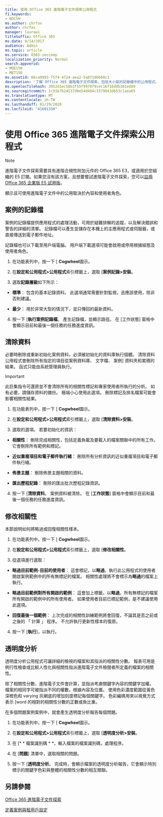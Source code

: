 ```yaml
---
title: 使用 Office 365 進階電子文件探索公用程式
f1.keywords:
- NOCSH
ms.author: chrfox
author: chrfox
manager: laurawi
titleSuffix: Office 365
ms.date: 9/14/2017
audience: Admin
ms.topic: article
ms.service: O365-seccomp
localization_priority: Normal
search.appverid:
- MOE150
- MET150
ms.assetid: 66ca9993-75f4-4724-aea2-5a0719b660c1
description: '了解 Office 365 進階電子文件探索，包括大小寫的記錄檔中的公用程式、 清除資料、 處理錯誤，修改相關性和透明度分析。  '
ms.openlocfilehash: 3952d1ec58b3f55f997079cec16f16ddb301ed89
ms.sourcegitcommit: 1c91b7b24537d0e54d484c3379043db53c1aea65
ms.translationtype: MT
ms.contentlocale: zh-TW
ms.lasthandoff: 01/29/2020
ms.locfileid: "41601330"
---
```

# <a name="use-office-365-advanced-ediscovery-utilities"></a>使用 Office 365 進階電子文件探索公用程式

> [!NOTE]
> 進階電子文件探索需要具有進階合規性附加元件的 Office 365 E3，或適用於您組織的 E5 訂閱。如果您沒有該方案，且想要嘗試進階電子文件探索，您可以[註冊 Office 365 企業版 E5 試用版](https://go.microsoft.com/fwlink/p/?LinkID=698279)。 
  
顯示且可使用進階電子文件中的公用取決於內容和使用者角色。
  
## <a name="case-log"></a>案例的記錄檔

案例的記錄檔提供應用程式的處理活動，可用於疑難排解的追蹤，以及解決錯誤和警告的詳細的清單。 記錄檔可以產生並儲存在本機上的主應用程式或伺服器，或直接傳送到電子郵件地址。
  
記錄檔也可以下載至用戶端電腦。 用戶端下載選項可能會啟用或停用根據組態及使用者角色。
  
1. 在功能表列中，按一下 [ **Cogwheel**圖示。 
    
2. 在**設定和公用程式\>公用程式**索引標籤上，選取 [**案例記錄\>安裝**。
    
3. 選取**記錄層級**如下所示： 
    
  - **標準**： 包含的基本記錄資料。 此選項通常需要針對監視，且應該使用，除非否則建議。
    
  - **最少**： 用於非常大型的情況下，並只傳回的最新資料。
    
4. 按一下 [**執行案例記錄檔**。 產生記錄檔，並顯示路徑。 在 [工作狀態] 窗格中會顯示目前和最後一個任務的任務進度資訊。
    
## <a name="clear-data"></a>清除資料

必要時刪除或重新初始化案例資料，必須被初始化的資料庫執行個體。 清除資料公用程式會刪除所有指定的項目從案例資料庫、 文字檔、 案例] 資料夾和累積的結果。 函式只能由系統管理員執行。
  
> [!IMPORTANT]
> 此巨集指令可還原並不會清除所有的相關性標記和專家使用者所執行的分析。 如有必要，請儲存資料的備份。 極端小心使用此選項。 刪除標記及排名檔案可能會影響相關性結果。 
  
1. 在功能表列中，按一下 [ **Cogwheel**圖示。 
    
2. 在**設定和公用程式\>公用程式**索引標籤上，選取 [**清除資料\>安裝**。
    
3. 選取的選項。 若要初始化的資訊：
    
  - **相關性**： 刪除完成相關性，包括定義負載及要載入的檔案關聯中的所有工作。 它會刪除所有範例和標記。
    
  - **近似重複項目和電子郵件執行緒**： 刪除所有分析資訊的近似重複項目和電子郵件執行緒。
    
  - **佈景主題**： 刪除佈景主題相關的資料。
    
  - **匯出歷程記錄**： 刪除的匯出批次歷程記錄資訊。
    
4. 按一下 [**清除資料**。 案例資料被清除。 在 [**工作狀態**] 窗格中會顯示目前和最後一個任務的任務進度資訊。 
    
## <a name="modify-relevance"></a>修改相關性

本節說明如何將略過或回復相關性樣本。
  
1. 在功能表列中，按一下 [ **Cogwheel**圖示。 
    
2. 在**設定和公用程式\>公用程式**索引標籤上，選取 [**修改相關性**。
    
3. 從選項進行選取： 
    
  - **略過目前範例-目前的使用者**： 這會標記，以**略過**，執行此公用程式的使用者開啟案例範例中的所有無標記的檔案。 相關性處理將不會標示為**略過**的檔案上執行。
    
  - **略過目前範例對所有開啟的範例**： 這會加上標籤，以**略過**，所有無標記的檔案所有開啟的範例中的所有使用者。 如果使用者目前已標記範例，是不建議使用此選項。
    
  - **回復最後一個範例**： 上次完成的相關性訓練範例將會回復，不論其是否之前或之後的 「 計算 」 程序。 不允許執行更新性樣本的復原。
    
4. 按一下 [**執行**]，以執行。 
    
## <a name="transparency-analysis"></a>透明度分析

透明度分析公用程式可讓詳細的檢視的檔案和其指派的相關性分數。 報表可用是例行性檢查或比較人性化與相關性指派進階電子文件檢閱者所定義的檔案的相關性。 
  
除了相關性分數，進階電子文件會計算，並指派考慮關鍵字內容的關鍵字加權。 檔案的相同字可被指派不同的權數，根據內容及位置。 使用色彩濃度範圍從黃色深橙色和 varying 灰網底的增加刻度標記每個關鍵字。 色彩編碼用來以視覺方式表示 [word 的相對的相關性分數的正數或負比重。 
  
在多個問題案例案例中，就會產生透明度分析報告每個問題。
  
1. 在功能表列中，按一下 [ **Cogwheel**圖示。 
    
2. 在**設定和公用程式\>公用程式**索引標籤上，選取 [**透明度分析\>安裝**。
    
3. 在 [* * 檔案識別碼 * *，輸入檔案的檔案識別碼，處理程序。
    
4. 在 [**問題**] 清單中，選取相關的問題。 
    
5. 按一下 [**透明度分析**。 完成時，會顯示檔案的透明度分析報告，它會顯示特別標示的關鍵字色彩與整體的相關性分數的相互關聯。
    
## <a name="see-also"></a>另請參閱

[Office 365 進階電子文件探索](office-365-advanced-ediscovery.md)
  
[定義案例與租用戶設定](define-case-and-tenant-settings-in-advanced-ediscovery.md)

